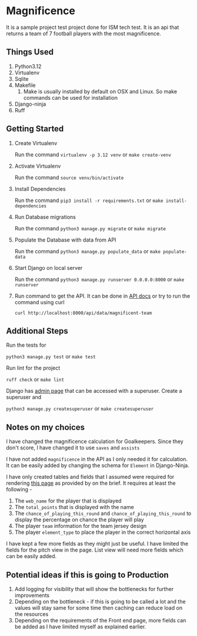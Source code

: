 # Magnificence

It is a sample project test project done for ISM tech test.  It is an api that returns a team of 7 football players with the most magnificence. 

## Things Used
1. Python3.12
2. Virtualenv
3. Sqlite
4. Makefile
   1. Make is usually installed by default on OSX and Linux.  So make commands can be used for installation
5. Django-ninja
6. Ruff


## Getting Started

1. Create Virtualenv 

    Run the command `virtualenv -p 3.12 venv` or `make create-venv`

2. Activate Virtualenv
    
    Run the command `source venv/bin/activate`

3. Install Dependencies

    Run the command `pip3 install -r requirements.txt` or `make install-dependencies`

4. Run Database migrations

    Run the command `python3 manage.py migrate` or `make migrate`

5. Populate the Database with data from API
   
    Run the command `python3 manage.py populate_data` or `make populate-data`

6. Start Django on local server
    
    Run the command `python3 manage.py runserver 0.0.0.0:8000` or `make runserver`

7. Run command to get the API.  It can be done in [API docs](http://localhost:8000/api/docs) or try to run the command using curl

    `curl http://localhost:8000/api/data/magnificent-team`


## Additional Steps

Run the tests for 
    
`python3 manage.py test` or `make test`

Run lint for the project

`ruff check` or `make lint`

Django has [admin page](http://localhost:8000/admin/) that can be accessed with a superuser.  Create a superuser and 

`python3 manage.py createsuperuser` or `make createsuperuser`

## Notes on my choices

I have changed the magnificence calculation for Goalkeepers.  Since they don't score, I have changed it to use `saves` and `assists`

I have not added `magnificence` in the API as I only needed it for calculation.  It can be easily added by changing the schema for `Element` in Django-Ninja.

I have only created tables and fields that I assumed were required for rendering [this page](https://fantasy.premierleague.com/team-of-the-week/) as provided by on the brief.  It requires at least the following - 

1. The `web_name` for the player that is displayed
2. The `total_points` that is displayed with the name
3. The `chance_of_playing_this_round` and `chance_of_playing_this_round` to display the percentage on chance the player will play
4. The player `team` information for the team jersey design
5. The player `element_type` to place the player in the correct horizontal axis

I have kept a few more fields as they might just be useful.  I have limited the fields for the pitch view in the page.  List view will need more fields which can be easily added.

## Potential ideas if this is going to Production

1. Add logging for visibility that will show the bottlenecks for further improvements
2. Depending on the bottleneck - if this is going to be called a lot and the values will stay same for some time then caching can reduce load on the resources
3. Depending on the requirements of the Front end page, more fields can be added as I have limited myself as explained earlier.
